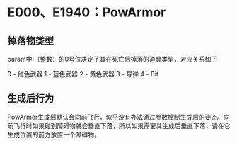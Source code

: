 # E000、E1940：PowArmor

## 掉落物类型

param中I（整数）的0号位决定了其在死亡后掉落的道具类型，对应关系如下

0 - 红色武器
1 - 蓝色武器
2 - 黄色武器
3 - 导弹
4 - Bit

## 生成后行为

PowArmor生成后默认会向前飞行，似乎没有办法通过参数控制生成后的姿态。向前飞行时如果碰到障碍物就会垂直下落，所以如果需要其生成后垂直下落，请在它生成位置的前方放置一个障碍物。